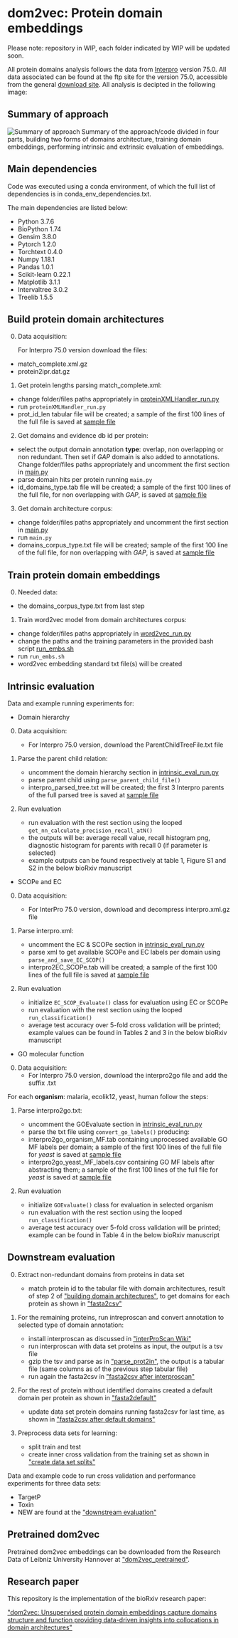 # dom2vec: Protein domain embeddings
Please note: repository in WIP, each folder indicated by WIP will be updated soon.

All protein domains analysis follows the data from [Interpro](https://www.ebi.ac.uk/interpro/) version 75.0.
All data associated can be found at the ftp site for the version 75.0, accessible from the general [download site](https://www.ebi.ac.uk/interpro/download/).
All analysis is decipted in the following image:

## Summary of approach
![Summary of approach](dom2vec_approach.png "Summary of approach")
Summary of the approach/code divided in four parts, building two forms of domains architecture, training domain embeddings, performing intrinsic and extrinsic evaluation of embeddings.

## Main dependencies
Code was executed using a conda environment, of which the full list of dependencies is in conda_env_dependencies.txt.

The main dependencies are listed below:
* Python 3.7.6
* BioPython 1.74
* Gensim 3.8.0
* Pytorch 1.2.0
* Torchtext 0.4.0
* Numpy 1.18.1
* Pandas 1.0.1
* Scikit-learn 0.22.1
* Matplotlib 3.1.1
* Intervaltree 3.0.2
* Treelib 1.5.5

## Build protein domain architectures
0. Data acquisition:

   For Interpro 75.0 version download the files:
* match_complete.xml.gz
* protein2ipr.dat.gz

1. Get protein lengths parsing match_complete.xml:
* change folder/files paths appropriately in [proteinXMLHandler_run.py](code/proteinXMLHandler_run.py)
* run `proteinXMLHandler_run.py`
* prot_id_len tabular file will be created; a sample of the first 100 lines of the full file is saved at [sample file](domain_architecture_creation/prot_id_len_sample_100.tab)

2. Get domains and evidence db id per protein:
* select the output domain annotation **type**: overlap, non overlapping or non redundant. Then set if *GAP* domain is also added to annotations. 
  Change folder/files paths appropriately and uncomment the first section in [main.py](code/main.py) 
* parse domain hits per protein running `main.py`
* id_domains_type.tab file will be created; a sample of the first 100 lines of the full file, for non overlapping with *GAP*, is saved at [sample file](domain_architecture_creation/id_domains_no_overlap_gap_sample_100.tab)

3. Get domain architecture corpus:
* change folder/files paths appropriately and uncomment the first section in [main.py](code/main.py)
* run `main.py`
* domains_corpus_type.txt file will be created; sample of the first 100 line of the full file, for non overlapping with *GAP*, is saved at [sample file](domain_architecture_creation/domains_corpus_no_overlap_gap_sample_100.txt)

## Train protein domain embeddings
0. Needed data:
* the domains_corpus_type.txt from last step

1. Train word2vec model from domain architectures corpus:
* change folder/files paths appropriately in [word2vec_run.py](code/word2vec_run.py)
* change the paths and the training parameters in the provided bash script [run_embs.sh](domain_embeddings_training/run_embs.sh)
* run `run_embs.sh`
* word2vec embedding standard txt file(s) will be created

## Intrinsic evaluation
Data and example running experiments for:
* Domain hierarchy

0. Data acquisition:
   * For Interpro 75.0 version, download the ParentChildTreeFile.txt file

1. Parse the parent child relation:
   * uncomment the domain hierarchy section in [intrinsic_eval_run.py](code/intrinsic_eval_run.py)
   * parse parent child using `parse_parent_child_file()`
   * interpro_parsed_tree.txt will be created; the first 3 Interpro parents of the full parsed tree is saved at [sample file](intrinsic_evaluation/domain_hierarchy/interpro_parsed_tree_sample_3parents.txt)

2. Run evaluation
   * run evaluation with the rest section using the looped `get_nn_calculate_precision_recall_atN()`
   * the outputs will be: average recall value, recall histogram png, diagnostic histogram for parents with recall 0 (if parameter is selected)
   * example outputs can be found respectively at table 1, Figure S1 and S2 in the below bioRxiv manuscript

* SCOPe and EC
0. Data acquisition:
   * For InterPro 75.0 version, download and decompress interpro.xml.gz file

1. Parse interpro.xml:
   * uncomment the EC & SCOPe section in [intrinsic_eval_run.py](code/intrinsic_eval_run.py)
   * parse xml to get available SCOPe and EC labels per domain using `parse_and_save_EC_SCOP()`
   * interpro2EC_SCOPe.tab will be created; a sample of the first 100 lines of the full file is saved at [sample file](intrinsic_evaluation/SCOPe_EC/interpro2EC_SCOPe_sample_100.tab)

2. Run evaluation
   * initialize `EC_SCOP_Evaluate()` class for evaluation using EC or SCOPe
   * run evaluation with the rest section using the looped `run_classification()`
   * average test accuracy over 5-fold cross validation will be printed; example values can be found in Tables 2 and 3 in the below bioRxiv manuscript

* GO molecular function
0. Data acquisition:
   * For Interpro 75.0 version, download the interpro2go file and add the suffix .txt

For each **organism**: malaria, ecolik12, yeast, human follow the steps:
1. Parse interpro2go.txt:
   * uncomment the GOEvaluate section in [intrinsic_eval_run.py](code/intrinsic_eval_run.py)
   * parse the txt file using `convert_go_labels()` producing:
   * interpro2go_organism_MF.tab containing unprocessed available GO MF labels per domain; a sample of the first 100 lines of the full file for *yeast* is saved at [sample file](intrinsic_evaluation/GO_molecular_function/interpro2go_yeast_MF_sample_100.tab)
   * interpro2go_yeast_MF_labels.csv containing GO MF labels after abstracting them; a sample of the first 100 lines of the full file for *yeast* is saved at [sample file](intrinsic_evaluation/GO_molecular_function/interpro2go_yeast_MF_labels_sample_100.csv)

2. Run evaluation
   * initialize `GOEvaluate()` class for evaluation in selected organism
   * run evaluation with the rest section using the looped `run_classification()`
   * average test accuracy over 5-fold cross validation will be printed; example can be found in Table 4 in the below bioRxiv manuscript
 
## Downstream evaluation
0. Extract non-redundant domains from proteins in data set
   * match protein id to the tabular file with domain architectures, result of step 2 of ["building domain architectures"](https://github.com/damianosmel/dom2vec#build-protein-domain-architectures),
   to get domains for each protein as shown in ["fasta2csv"](https://github.com/damianosmel/dom2vec/blob/7a8de7994220d33577b31f74cf37ea5ed675c85b/code/extrinsic_eval_run.py#L253)
1. For the remaining proteins, run intreproscan and convert annotation to selected type of domain annotation:
   * install interproscan as discussed in ["interProScan Wiki"](https://github.com/ebi-pf-team/interproscan/wiki)
   * run interproscan with data set proteins as input, the output is a tsv file
   * gzip the tsv and parse as in ["parse_prot2in"](https://github.com/damianosmel/dom2vec/blob/7a8de7994220d33577b31f74cf37ea5ed675c85b/code/main.py#L127), the output is a tabular file (same columns as of the previous step tabular file)
   * run again the fasta2csv in ["fasta2csv after interproscan"](https://github.com/damianosmel/dom2vec/blob/7a8de7994220d33577b31f74cf37ea5ed675c85b/code/extrinsic_eval_run.py#L258)
2. For the rest of protein without identified domains created a default domain per protein as shown in ["fasta2default"](https://github.com/damianosmel/dom2vec/blob/7a8de7994220d33577b31f74cf37ea5ed675c85b/code/main.py#L134)
   * update data set protein domains running fasta2csv for last time, as shown in ["fasta2csv after default domains"](https://github.com/damianosmel/dom2vec/blob/7a8de7994220d33577b31f74cf37ea5ed675c85b/code/extrinsic_eval_run.py#L267)

3. Preprocess data sets for learning:
   * split train and test
   * create inner cross validation from the training set
   as shown in ["create data set splits"](https://github.com/damianosmel/dom2vec/blob/7a8de7994220d33577b31f74cf37ea5ed675c85b/code/extrinsic_eval_run.py#L277)

Data and example code to run cross validation and performance experiments for three data sets:
* TargetP
* Toxin
* NEW
are found at the ["downstream evaluation"](https://github.com/damianosmel/dom2vec/tree/master/downstream_evaluation)

## Pretrained dom2vec
Pretrained dom2vec embeddings can be downloaded from the Research Data of Leibniz University Hannover at ["dom2vec_pretrained"](https://data.uni-hannover.de/dataset/dom2vec_pretrained).

## Research paper
This repository is the implementation of the bioRxiv research paper:

["dom2vec: Unsupervised protein domain embeddings capture domains structure and function providing data-driven insights into collocations in domain architectures"](https://www.biorxiv.org/content/10.1101/2020.03.17.995498v2)
